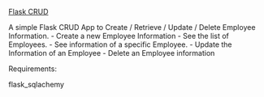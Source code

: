 





[Flask CRUD](https://www.askpython.com/python-modules/flask/flask-crud-application)


A simple Flask CRUD App to Create / Retrieve / Update / Delete Employee Information.
    - Create a new Employee Information
    - See the list of Employees.
    - See information of a specific Employee.
    - Update the Information of an Employee
    - Delete an Employee information

Requirements:


flask_sqlachemy

